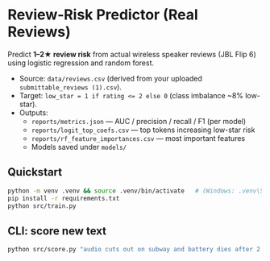 # Review‑Risk Predictor (Real Reviews)
Predict **1–2★ review risk** from actual wireless speaker reviews (JBL Flip 6) using logistic regression and random forest.
- Source: `data/reviews.csv` (derived from your uploaded `submittable_reviews (1).csv`).
- Target: `low_star = 1 if rating <= 2 else 0` (class imbalance ~8% low-star).
- Outputs:
  - `reports/metrics.json` — AUC / precision / recall / F1 (per model)
  - `reports/logit_top_coefs.csv` — top tokens increasing low-star risk
  - `reports/rf_feature_importances.csv` — most important features
  - Models saved under `models/`

## Quickstart
```bash
python -m venv .venv && source .venv/bin/activate   # (Windows: .venv\Scripts\activate)
pip install -r requirements.txt
python src/train.py
```

## CLI: score new text
```bash
python src/score.py "audio cuts out on subway and battery dies after 2 hours"
```
